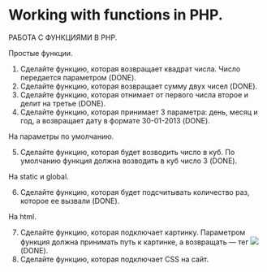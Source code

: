 ﻿# Working with functions in PHP.

 РАБОТА С ФУНКЦИЯМИ В PHP.

 Простые функции.
 
1. Сделайте функцию, которая возвращает квадрат числа. Число передается параметром (DONE).
2. Сделайте функцию, которая возвращает сумму двух чисел (DONE).
3. Сделайте функцию, которая отнимает от первого числа второе и делит на третье (DONE).
4. Сделайте функцию, которая принимает 3 параметра: день, месяц и год, а возвращает дату в формате 30-01-2013 (DONE).

На параметры по умолчанию.

5. Сделайте функцию, которая будет возводить число в куб. По умолчанию функция должна возводить в куб число 3 (DONE).

На static и global.

6. Сделайте функцию, которая будет подсчитывать количество раз, которое ее вызвали (DONE).

На html.

7. Сделайте функцию, которая подключает картинку. Параметром функция должна принимать путь к картинке, а возвращать — тег <img src='путь_к_картинке'> (DONE).
8. Сделайте функцию, которая подключает CSS на сайт.

